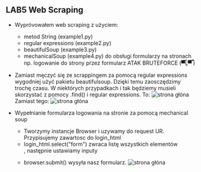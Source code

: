 ## LAB5 Web Scraping
  - Wypróvowałem web scraping z użyciem:
     - metod String (example1.py)
     - regular expressions (example2.py)
     - beautifulSoup (example3.py)
     - mechanicalSoup (example4.py)
       do obsługi formularzy na stronach
       np. logowanie do strony przez formularz
          ATAK BRUTEFORCE (▀̿Ĺ̯▀̿ ̿)
  
- Zamiast męczyć się ze scrappingem za pomocą regular expressions
  wygodniej użyć pakietu beautifulsoup. 
  Dzięki temu zaosczędzimy trochę czasu.
  W niektórych przypadkach i tak będziemy musieli skorzystać z pomocy
  .find() i regular expressions.
  To:
  ![strona głóna](skr/lab5/2.PNG)
  Zamiast tego: 
  ![strona głóna](skr/lab5/1.PNG)

- Wypełnianie formularza logowania na stronie
  za pomocą mechanical soup
    - Tworzymy instancje Browser i uzywamy do request UR.
      Przypisujemy zawartosc do login_html
    - login_html.select("form") zwraca listę wszystkich
      elementów <form>, następnie ustawiamy inputy 
    - browser.submit() wysyła nasz formularz. 
  ![strona głóna](skr/lab5/1.PNG)
